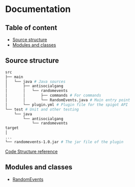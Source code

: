# Documentation

## Table of content

- [Source structure](#source-structure)
- [Modules and classes](#modules-and-classes)

## Source structure

``` Bash
src
├── main
│   └── java # Java sources
│       ├── antisocialgang
│       │   └── randomevents
│       │       ├── commands # For commands
│       │       └── RandomEvents.java # Main entry point
│       └── plugin.yml # Plugin file for the spigot API
└── test # Unit and other testing
    └── java
        └── antisocialgang
            └── randomevents 
target
│
...
└── randomevents-1.0.jar # The jar file of the plugin
```

[Code Structure reference](https://cedesk.github.io/code-structure/)

## Modules and classes

- [RandomEvents](./Markdown/RandomEvents.md)

[Source structure]: #Source-structure
[Modules and classes]: #Modules-and-classes
